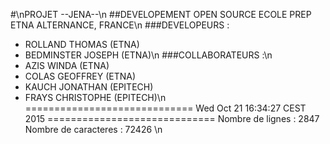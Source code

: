 #\nPROJET --JENA--\n
##DEVELOPEMENT OPEN SOURCE
ECOLE PREP ETNA ALTERNANCE, FRANCE\n
###DEVELOPEURS :
- ROLLAND THOMAS (ETNA)
- BEDMINSTER JOSEPH (ETNA)\n
###COLLABORATEURS :\n
- AZIS WINDA (ETNA)
- COLAS GEOFFREY (ETNA)
- KAUCH JONATHAN (EPITECH)
- FRAYS CHRISTOPHE (EPITECH)\n
=============================
Wed Oct 21 16:34:27 CEST 2015
=============================
Nombre de lignes : 
    2847
Nombre de caracteres : 
   72426
\n
